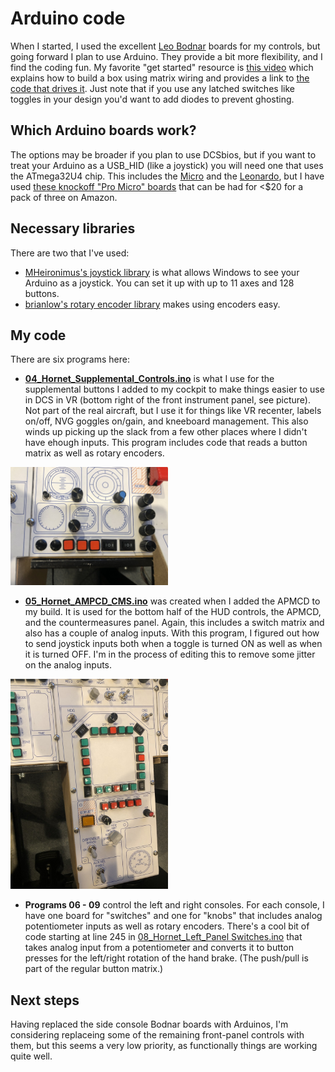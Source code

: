 # Arduino code

When I started, I used the excellent [Leo Bodnar](http://www.leobodnar.com/shop/index.php?main_page=index&cPath=94&zenid=8e73e676aaff458fbce1cb81d2dc268f)
boards for my controls, but going forward I plan to use Arduino.  They provide a bit more flexibility, and
I find the coding fun.  My favorite "get started" resource is
[this video](https://www.youtube.com/watch?v=Z7Sc4MJ8RPM) which explains how to build a box using matrix wiring and
provides a link to [the code that drives it](https://github.com/AM-STUDIO/32-FUNCTION-BUTTON-BOX).  Just note that
if you use any latched switches like toggles in your design you'd want to add diodes to prevent ghosting.

## Which Arduino boards work?

The options may be broader if you plan to use DCSbios, but if you want to treat your Arduino as a USB_HID (like a joystick)
you will need one that uses the ATmega32U4 chip.  This includes the [Micro](https://store.arduino.cc/usa/arduino-micro)
and the [Leonardo](https://store.arduino.cc/usa/leonardo), but I have used
[these knockoff "Pro Micro" boards](https://www.amazon.com/gp/product/B07FXCTVQP/ref=ppx_yo_dt_b_search_asin_title?ie=UTF8&psc=1)
that can be had for <$20 for a pack of three on Amazon.

## Necessary libraries

There are two that I've used:
* [MHeironimus's joystick library](https://github.com/MHeironimus/ArduinoJoystickLibrary) is what allows Windows to see your
Arduino as a joystick.  You can set it up with up to 11 axes and 128 buttons.
* [brianlow's rotary encoder library](https://github.com/brianlow/Rotary) makes using encoders easy.

## My code

There are six  programs here:
* [**04_Hornet_Supplemental_Controls.ino**](04_Hornet_Supplemental_Controls.ino)
is what I use for the supplemental buttons I added to my cockpit to make things easier
to use in DCS in VR (bottom right of the front instrument panel, see picture).  Not part of the real aircraft, but I use it for things like
VR recenter, labels on/off, NVG goggles on/gain, and kneeboard management.  This also winds up picking up the slack from a few other places
where I didn't have ehough inputs.  This program includes code that reads a button matrix as well as rotary encoders.

<img src="../Pictures/2020-08/IMG_7689.JPG" width=50%>

* [**05_Hornet_AMPCD_CMS.ino**](05_Hornet_AMPCD_CMS.ino) was created when I added the
APMCD to my build.  It is used for the bottom half of the HUD controls,
the APMCD, and the countermeasures panel.  Again, this includes a switch matrix and also has a couple of analog inputs.  With this program,
I figured out how to send joystick inputs both when a toggle is turned ON as well as when it is turned OFF.  I'm
in the process of editing this to remove some jitter on the analog inputs.

<img src="../Pictures/2020-08/IMG_7690.JPG" width=50%>

* **Programs 06 - 09** control the left and right consoles.  For each console, I have one board for "switches" and one for "knobs" that
includes analog potentiometer inputs as well as rotary encoders.  There's a cool bit of code starting at line 245 in [08_Hornet_Left_Panel
Switches.ino](08_Hornet_Left_Panel_Switches.ino) that takes analog input from a potentiometer and converts it to button presses for the left/right
rotation of the hand brake.  (The push/pull is part of the regular button matrix.)


## Next steps

Having replaced the side console Bodnar boards with Arduinos, I'm considering replaceing some of the remaining front-panel controls
with them, but this seems a very low priority, as functionally things are working quite well.
